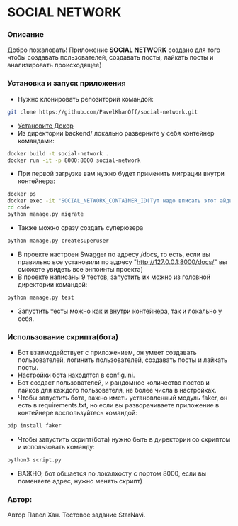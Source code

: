 # SOCIAL NETWORK
### Описание
Добро пожаловать! Приложение **SOCIAL NETWORK** создано для того чтобы создавать пользователей, создавать посты, лайкать посты и анализировать происходящее)
### Установка и запуск приложения
- Нужно клонировать репозиторий командой:
```bash
git clone https://github.com/PavelKhanOff/social-network.git
```
- [Установите Докер](https://docs.docker.com/engine/install/)
- Из директории backend/ локально разверните у себя контейнер командами:
```bash
docker build -t social-network .
docker run -it -p 8000:8000 social-network
```
- При первой загрузке вам нужно будет применить миграции внутри контейнера:
```bash
docker ps
docker exec -it "SOCIAL_NETWORK_CONTAINER_ID(Тут надо вписать этот айди)" bash
cd code
python manage.py migrate
```
- Также можно сразу создать суперюзера
```bash
python manage.py createsuperuser
```
- В проекте настроен Swagger по адресу /docs, то есть, если вы правильно все установили по адресу "http://127.0.0.1:8000/docs/" вы сможете увидеть все энпоинты проекта)
- В проекте написаны 9 тестов, запустить их можно из головной директории командой:
```bash
python manage.py test
```
- Запустить тесты можно как и внутри контейнера, так и локально у себя.
### Использование скрипта(бота)
- Бот взаимодействует с приложением, он умеет создавать пользователей, логинить пользователей, создавать посты и лайкать посты.
- Настройки бота находятся в config.ini.
- Бот создаст пользователей, и рандомное количество постов и лайков для каждого пользователя, не более числа в настройках.
- Чтобы запустить бота, важно иметь установленный модуль faker, он есть в requirements.txt, но если вы разворачиваете приложение в контейнере воспользуйтесь командой:
```bash
pip install faker
```
- Чтобы запустить скрипт(бота) нужно быть в директории со скриптом и использовать команду:
```bash
python3 script.py
```
- ВАЖНО, бот общается по локалхосту с портом 8000, если вы поменяете адрес, нужно менять скрипт)
### Автор:
Автор Павел Хан. Тестовое задание StarNavi.

